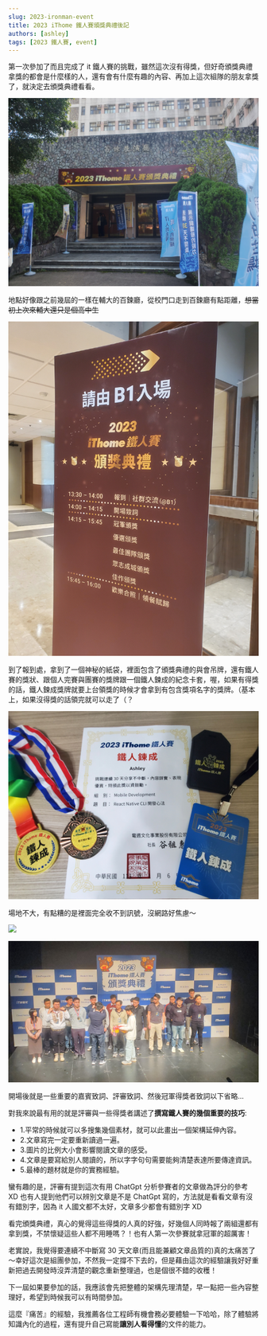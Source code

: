 ```yaml
---
slug: 2023-ironman-event
title: 2023 iThome 鐵人賽頒獎典禮後記
authors: [ashley]
tags: [2023 鐵人賽, event]
---
```


第一次參加了而且完成了 it 鐵人賽的挑戰，雖然這次沒有得獎，但好奇頒獎典禮拿獎的都會是什麼樣的人，還有會有什麼有趣的內容、再加上這次組隊的朋友拿獎了，就決定去頒獎典禮看看。

![](./20240106_134049.jpg)

地點好像跟之前幾屆的一樣在輔大的百鍊廳，從校門口走到百鍊廳有點距離，~~想當初上次來輔大還只是個高中生~~

![](./20240106_134000.jpg)

到了報到處，拿到了一個神秘的紙袋，裡面包含了頒獎典禮的與會吊牌，還有鐵人賽的獎狀、跟個人完賽與團賽的獎牌跟一個鐵人鍊成的紀念卡套，喔，如果有得獎的話，鐵人鍊成獎牌就要上台領獎的時候才會拿到有包含獎項名字的獎牌。（基本上，如果沒得獎的話領完就可以走了（？

![](./20240106_172410.jpg)

場地不大，有點糟的是裡面完全收不到訊號，沒網路好焦慮～

![](./20240106_140200.jpg)

![](./20240106_154646.jpg)

開場後就是一些重要的嘉賓致詞、評審致詞、然後冠軍得獎者致詞以下省略...

對我來說最有用的就是評審與一些得獎者講述了**撰寫鐵人賽的幾個重要的技巧**:

- 1.平常的時候就可以多搜集幾個素材，就可以此畫出一個架構延伸內容。
- 2.文章寫完一定要重新讀過一遍。
- 3.圖片的比例大小會影響閱讀文章的感受。
- 4.文章是要寫給別人閱讀的，所以字字句句需要能夠清楚表達所要傳達資訊。
- 5.最棒的題材就是你的實務經驗。

蠻有趣的是，評審有提到這次有用 ChatGpt 分析參賽者的文章做為評分的參考 XD 也有人提到他們可以辨別文章是不是 ChatGpt
寫的，方法就是看看文章有沒有錯別字，因為 it 人國文都不太好，文章多少都會有錯別字 XD

看完頒獎典禮，真心的覺得這些得獎的人真的好強，好幾個人同時報了兩組還都有拿到獎，不禁懷疑這些人都不用睡嗎？！也有人第一次參賽就拿冠軍的超厲害！

老實說，我覺得要連續不中斷寫 30 天文章(而且能兼顧文章品質的)真的太痛苦了～幸好這次是組團參加，不然我一定撐不下去的，但是藉由這次的經驗讓我好好重新把過去開發時沒弄清楚的觀念重新整理過，也是個很不錯的收穫！

下一屆如果要參加的話，我應該會先把整體的架構先理清楚，早一點把一些內容整理好，希望到時候我可以有時間參加。

這麼『痛苦』的經驗，我推薦各位工程師有機會務必要體驗一下哈哈，除了體驗將知識內化的過程，還有提升自己寫能**讓別人看得懂**的文件的能力。
